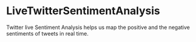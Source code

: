 # LiveTwitterSentimentAnalysis
Twitter live Sentiment Analysis helps us map the positive and the negative sentiments of tweets in real time.
